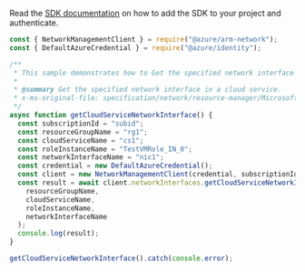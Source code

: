 Read the [SDK documentation](https://github.com/Azure/azure-sdk-for-js/blob/%40azure%2Farm-network_27.0.0/sdk/network/arm-network/README.md) on how to add the SDK to your project and authenticate.

```javascript
const { NetworkManagementClient } = require("@azure/arm-network");
const { DefaultAzureCredential } = require("@azure/identity");

/**
 * This sample demonstrates how to Get the specified network interface in a cloud service.
 *
 * @summary Get the specified network interface in a cloud service.
 * x-ms-original-file: specification/network/resource-manager/Microsoft.Network/stable/2021-05-01/examples/CloudServiceNetworkInterfaceGet.json
 */
async function getCloudServiceNetworkInterface() {
  const subscriptionId = "subid";
  const resourceGroupName = "rg1";
  const cloudServiceName = "cs1";
  const roleInstanceName = "TestVMRole_IN_0";
  const networkInterfaceName = "nic1";
  const credential = new DefaultAzureCredential();
  const client = new NetworkManagementClient(credential, subscriptionId);
  const result = await client.networkInterfaces.getCloudServiceNetworkInterface(
    resourceGroupName,
    cloudServiceName,
    roleInstanceName,
    networkInterfaceName
  );
  console.log(result);
}

getCloudServiceNetworkInterface().catch(console.error);
```
